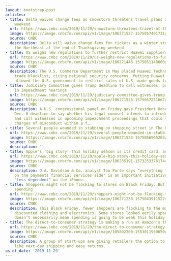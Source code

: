 ```yaml
---
layout: bootstrap-post
articles:
- title: Delta waives change fees as snowstorm threatens travel plans at end of Thanksgiving
    weekend
  url: https://www.cnbc.com/2019/11/29/snowstorm-threatens-travel-at-the-end-of-of-thanksgiving-weekend.html
  image: https://image.cnbcfm.com/api/v1/image/106271527-1575057401731gettyimages-1185038297.jpeg?v=1575057457
  source: CNBC
  description: Delta will waive change fees for tickets as a winter storm threatens
    the Northeast at the end of Thanksgiving weekend.
- title: US weighs new regulations to further restrict Huawei suppliers
  url: https://www.cnbc.com/2019/11/29/us-weighs-new-regulations-to-further-restrict-huawei-suppliers-sources-say.html
  image: https://image.cnbcfm.com/api/v1/image/106271446-1575051148660gettyimages-1176167677.jpeg?v=1575051239
  source: CNBC
  description: The U.S. Commerce Department in May placed Huawei Technologies on a
    trade blacklist, citing national security concerns. Putting Huawei on the list
    allowed the U.S. government to restrict sales of U.S.-made goods to the company.
- title: Judiciary Committee gives Trump deadline to call witnesses, present evidence
    in impeachment hearings
  url: https://www.cnbc.com/2019/11/29/judiciary-committee-gives-trump-deadline-to-call-witnesses-present-evidence-in-impeachment-hearings.html
  image: https://image.cnbcfm.com/api/v1/image/106271526-1575057251667gettyimages-1157807183.jpeg?v=1575057319
  source: CNBC
  description: A U.S. congressional panel on Friday gave President Donald Trump a
    Dec. 6 deadline to say whether his legal counsel intends to introduce evidence
    and call witnesses in upcoming impeachment proceedings that could lead to formal
    charges of misconduct within a f…
- title: Several people wounded in stabbing on shopping street in The Hague
  url: https://www.cnbc.com/2019/11/29/several-people-wounded-in-stabbing-on-shopping-street-in-the-hague.html
  image: https://image.cnbcfm.com/api/v1/image/106271523-1575056965203gettyimages-517060746.jpeg?v=1575057023
  source: CNBC
  description: ''
- title: Apple's 'big story' this holiday season is its credit card, analyst says
  url: https://www.cnbc.com/2019/11/29/apple-big-story-this-holiday-season-is-its-credit-card-analyst.html
  image: https://image.cnbcfm.com/api/v1/image/106235191-1573253378174rts2euy3.jpg?v=1575052956
  source: CNBC
  description: D.A. Davidson & Co. analyst Tom Forte says "everything they're doing
    on the payments financial services side" is an important initiative as Apple becomes
    "less dependent" on the iPhone.
- title: Shoppers might not be flocking to stores on Black Friday. But they're still
    spending
  url: https://www.cnbc.com/2019/11/29/shoppers-might-not-be-flocking-to-stores-on-black-friday-but-theyre-still-spending.html
  image: https://image.cnbcfm.com/api/v1/image/106271238-1575043911522rtx7b0rn.jpg?v=1575049687
  source: CNBC
  description: This Black Friday, fewer shoppers are flocking to the mall to snag
    discounted clothing and electronics. Some stores looked eerily sparse. But that
    doesn't necessarily mean spending is going to be weak this holiday season.
- title: The direct-to-consumer strategy is making a run at Amazon's throne
  url: https://www.cnbc.com/2019/11/29/the-direct-to-consumer-strategy-is-making-a-run-at-amazons-throne.html
  image: https://image.cnbcfm.com/api/v1/image/105802200-1553011950650gettyimages-475936626.jpg?v=1553011990
  source: CNBC
  description: A group of start-ups are giving retailers the option to offer benefits
    like next-day shipping and easy returns.
as_of_date: '2019-11-29'
---
```


